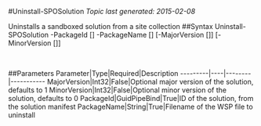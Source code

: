 #Uninstall-SPOSolution
*Topic last generated: 2015-02-08*

Uninstalls a sandboxed solution from a site collection
##Syntax
    Uninstall-SPOSolution -PackageId [<GuidPipeBind>] -PackageName [<String>] [-MajorVersion [<Int32>]] [-MinorVersion [<Int32>]]

&nbsp;

##Parameters
Parameter|Type|Required|Description
---------|----|--------|-----------
MajorVersion|Int32|False|Optional major version of the solution, defaults to 1
MinorVersion|Int32|False|Optional minor version of the solution, defaults to 0
PackageId|GuidPipeBind|True|ID of the solution, from the solution manifest
PackageName|String|True|Filename of the WSP file to uninstall
